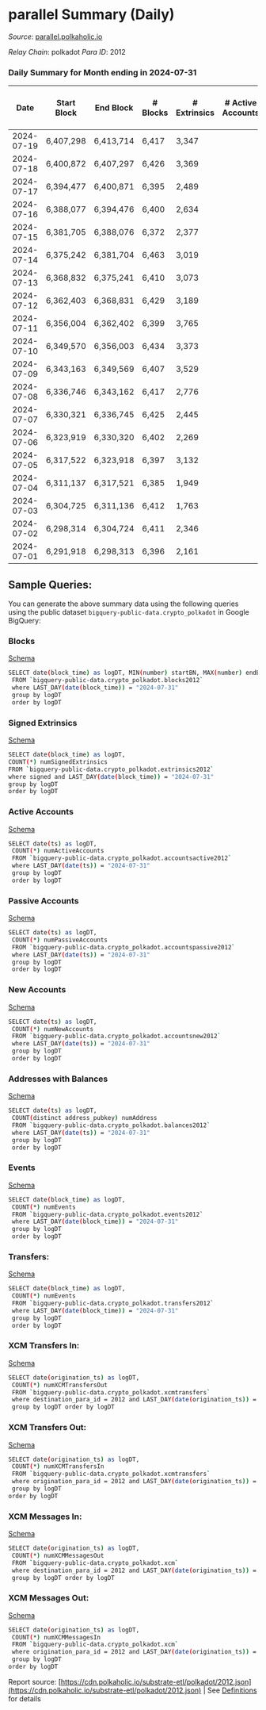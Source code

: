 # parallel Summary (Daily)

_Source_: [parallel.polkaholic.io](https://parallel.polkaholic.io)

*Relay Chain*: polkadot
*Para ID*: 2012



### Daily Summary for Month ending in 2024-07-31


| Date    | Start Block | End Block | # Blocks | # Extrinsics | # Active Accounts | # Passive Accounts | # New Accounts | # Addresses | # Events  | # Transfers ($USD) | # XCM Transfers In ($USD) | # XCM Transfers Out ($USD) | # XCM In | # XCM Out | Issues |
|---------|-------------|-----------|----------|--------------|-------------------|--------------------|----------------|-------------|-----------|--------------------|---------------------------|----------------------------|----------|-----------|--------|
| 2024-07-19 | 6,407,298 | 6,413,714 | 6,417 | 3,347 |  |  |  | 51,362 | 32,269 | 262  |   |   |  |  |  |
| 2024-07-18 | 6,400,872 | 6,407,297 | 6,426 | 3,369 |  |  |  | 51,361 | 31,464 | 106  |   |   |  |  |  |
| 2024-07-17 | 6,394,477 | 6,400,871 | 6,395 | 2,489 |  |  |  | 51,361 | 26,712 | 372 ($3.39) |   |   |  |  |  |
| 2024-07-16 | 6,388,077 | 6,394,476 | 6,400 | 2,634 |  |  |  | 51,361 | 27,155 | 325  |   |   |  |  |  |
| 2024-07-15 | 6,381,705 | 6,388,076 | 6,372 | 2,377 |  |  |  | 51,363 | 25,482 | 212  |   |   |  |  |  |
| 2024-07-14 | 6,375,242 | 6,381,704 | 6,463 | 3,019 |  |  |  | 51,362 | 28,861 | 231  |   |   |  |  |  |
| 2024-07-13 | 6,368,832 | 6,375,241 | 6,410 | 3,073 |  |  |  | 51,362 | 29,804 | 229  |   |   |  |  |  |
| 2024-07-12 | 6,362,403 | 6,368,831 | 6,429 | 3,189 |  |  |  | 51,363 | 30,438 | 107  |   |   |  |  |  |
| 2024-07-11 | 6,356,004 | 6,362,402 | 6,399 | 3,765 |  |  |  | 51,358 | 33,436 | 162  |   |   |  |  |  |
| 2024-07-10 | 6,349,570 | 6,356,003 | 6,434 | 3,373 |  |  |  | 51,356 | 32,020 | 338  |   |   |  |  |  |
| 2024-07-09 | 6,343,163 | 6,349,569 | 6,407 | 3,529 |  |  |  |  | 32,592 | 432  |   |   |  |  |  |
| 2024-07-08 | 6,336,746 | 6,343,162 | 6,417 | 2,776 |  |  |  |  | 27,668 | 204  |   |   |  |  |  |
| 2024-07-07 | 6,330,321 | 6,336,745 | 6,425 | 2,445 |  |  |  |  | 26,222 | 326  |   |   |  |  |  |
| 2024-07-06 | 6,323,919 | 6,330,320 | 6,402 | 2,269 |  |  |  |  | 25,062 | 232  |   |   |  |  |  |
| 2024-07-05 | 6,317,522 | 6,323,918 | 6,397 | 3,132 |  |  |  |  | 29,962 | 380  |   |   |  |  |  |
| 2024-07-04 | 6,311,137 | 6,317,521 | 6,385 | 1,949 |  |  |  |  | 23,458 | 288  |   |   |  |  |  |
| 2024-07-03 | 6,304,725 | 6,311,136 | 6,412 | 1,763 |  |  |  |  | 22,788 | 379  |   |   |  |  |  |
| 2024-07-02 | 6,298,314 | 6,304,724 | 6,411 | 2,346 |  |  |  |  | 25,672 | 309  |   |   |  |  |  |
| 2024-07-01 | 6,291,918 | 6,298,313 | 6,396 | 2,161 |  |  |  |  | 24,865 | 358  |   |   |  |  |  |

## Sample Queries:
You can generate the above summary data using the following queries using the public dataset `bigquery-public-data.crypto_polkadot` in Google BigQuery:


### Blocks 

[Schema](https://github.com/colorfulnotion/substrate-etl/blob/main/schema/blocks.json)

```bash
SELECT date(block_time) as logDT, MIN(number) startBN, MAX(number) endBN, COUNT(*) numBlocks 
 FROM `bigquery-public-data.crypto_polkadot.blocks2012`  
 where LAST_DAY(date(block_time)) = "2024-07-31" 
 group by logDT 
 order by logDT
```

### Signed Extrinsics 

[Schema](https://github.com/colorfulnotion/substrate-etl/blob/main/schema/extrinsics.json)

```bash
SELECT date(block_time) as logDT, 
COUNT(*) numSignedExtrinsics 
FROM `bigquery-public-data.crypto_polkadot.extrinsics2012`  
where signed and LAST_DAY(date(block_time)) = "2024-07-31" 
group by logDT 
order by logDT
```

### Active Accounts 

[Schema](https://github.com/colorfulnotion/substrate-etl/blob/main/schema/accountsactive.json)

```bash
SELECT date(ts) as logDT, 
 COUNT(*) numActiveAccounts 
 FROM `bigquery-public-data.crypto_polkadot.accountsactive2012` 
 where LAST_DAY(date(ts)) = "2024-07-31" 
 group by logDT 
 order by logDT
```

### Passive Accounts 

[Schema](https://github.com/colorfulnotion/substrate-etl/blob/main/schema/accountspassive.json)

```bash
SELECT date(ts) as logDT, 
 COUNT(*) numPassiveAccounts 
 FROM `bigquery-public-data.crypto_polkadot.accountspassive2012` 
 where LAST_DAY(date(ts)) = "2024-07-31" 
 group by logDT 
 order by logDT
```

### New Accounts 

[Schema](https://github.com/colorfulnotion/substrate-etl/blob/main/schema/accountsnew.json)

```bash
SELECT date(ts) as logDT, 
 COUNT(*) numNewAccounts 
 FROM `bigquery-public-data.crypto_polkadot.accountsnew2012` 
 where LAST_DAY(date(ts)) = "2024-07-31" 
 group by logDT
 order by logDT
```

### Addresses with Balances 

[Schema](https://github.com/colorfulnotion/substrate-etl/blob/main/schema/balances.json)

```bash
SELECT date(ts) as logDT,
 COUNT(distinct address_pubkey) numAddress 
 FROM `bigquery-public-data.crypto_polkadot.balances2012` 
 where LAST_DAY(date(ts)) = "2024-07-31" 
 group by logDT 
 order by logDT
```

### Events 

[Schema](https://github.com/colorfulnotion/substrate-etl/blob/main/schema/events.json)

```bash
SELECT date(block_time) as logDT, 
 COUNT(*) numEvents 
 FROM `bigquery-public-data.crypto_polkadot.events2012` 
 where LAST_DAY(date(block_time)) = "2024-07-31" 
 group by logDT 
 order by logDT
```

### Transfers:

[Schema](https://github.com/colorfulnotion/substrate-etl/blob/main/schema/transfers.json)

```bash
SELECT date(block_time) as logDT, 
 COUNT(*) numEvents 
 FROM `bigquery-public-data.crypto_polkadot.transfers2012` 
 where LAST_DAY(date(block_time)) = "2024-07-31" 
 group by logDT 
 order by logDT
```

### XCM Transfers In: 

[Schema](https://github.com/colorfulnotion/substrate-etl/blob/main/schema/xcmtransfers.json)

```bash
SELECT date(origination_ts) as logDT, 
 COUNT(*) numXCMTransfersOut 
 FROM `bigquery-public-data.crypto_polkadot.xcmtransfers` 
 where destination_para_id = 2012 and LAST_DAY(date(origination_ts)) = "2024-07-31" 
 group by logDT order by logDT
```

### XCM Transfers Out: 

[Schema](https://github.com/colorfulnotion/substrate-etl/blob/main/schema/xcmtransfers.json)

```bash
SELECT date(origination_ts) as logDT, 
 COUNT(*) numXCMTransfersIn 
 FROM `bigquery-public-data.crypto_polkadot.xcmtransfers` 
 where origination_para_id = 2012 and LAST_DAY(date(origination_ts)) = "2024-07-31" 
 group by logDT 
order by logDT
```

### XCM Messages In: 

[Schema](https://github.com/colorfulnotion/substrate-etl/blob/main/schema/xcm.json)

```bash
SELECT date(origination_ts) as logDT, 
 COUNT(*) numXCMMessagesOut 
 FROM `bigquery-public-data.crypto_polkadot.xcm` 
 where destination_para_id = 2012 and LAST_DAY(date(origination_ts)) = "2024-07-31" 
 group by logDT order by logDT
```

### XCM Messages Out: 

[Schema](https://github.com/colorfulnotion/substrate-etl/blob/main/schema/xcm.json)

```bash
SELECT date(origination_ts) as logDT, 
 COUNT(*) numXCMMessagesIn 
 FROM `bigquery-public-data.crypto_polkadot.xcm` 
 where origination_para_id = 2012 and LAST_DAY(date(origination_ts)) = "2024-07-31" 
 group by logDT 
order by logDT
```


Report source: [https://cdn.polkaholic.io/substrate-etl/polkadot/2012.json](https://cdn.polkaholic.io/substrate-etl/polkadot/2012.json) | See [Definitions](/DEFINITIONS.md) for details
